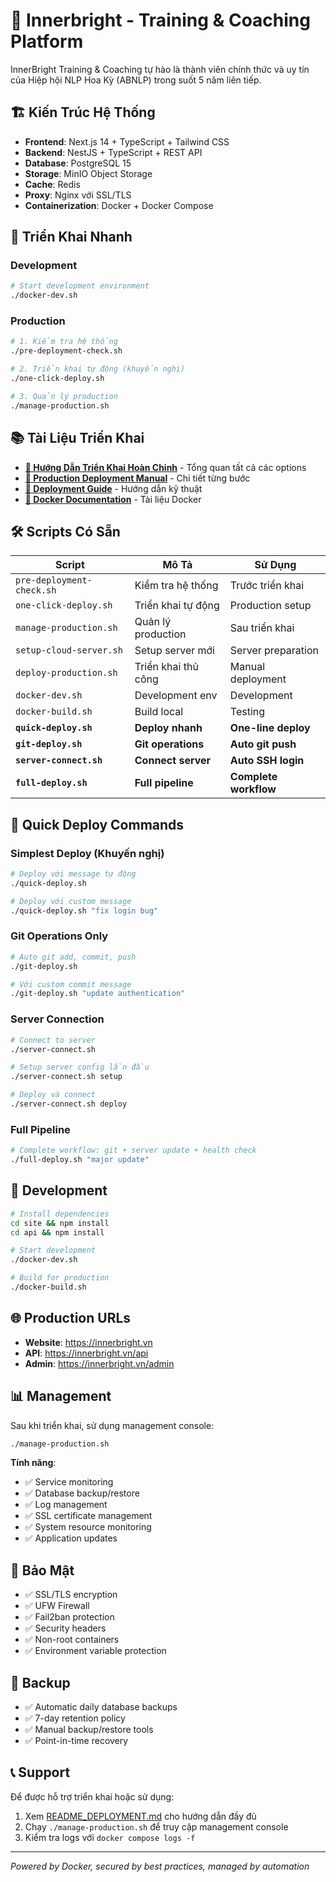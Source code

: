 # 🌟 Innerbright - Training & Coaching Platform

InnerBright Training & Coaching tự hào là thành viên chính thức và uy tín của Hiệp hội NLP Hoa Kỳ (ABNLP) trong suốt 5 năm liên tiếp.

## 🏗️ Kiến Trúc Hệ Thống

- **Frontend**: Next.js 14 + TypeScript + Tailwind CSS
- **Backend**: NestJS + TypeScript + REST API
- **Database**: PostgreSQL 15
- **Storage**: MinIO Object Storage
- **Cache**: Redis
- **Proxy**: Nginx với SSL/TLS
- **Containerization**: Docker + Docker Compose

## 🚀 Triển Khai Nhanh

### Development
```bash
# Start development environment
./docker-dev.sh
```

### Production
```bash
# 1. Kiểm tra hệ thống
./pre-deployment-check.sh

# 2. Triển khai tự động (khuyến nghị)
./one-click-deploy.sh

# 3. Quản lý production
./manage-production.sh
```

## 📚 Tài Liệu Triển Khai

- **[📖 Hướng Dẫn Triển Khai Hoàn Chỉnh](./README_DEPLOYMENT.md)** - Tổng quan tất cả các options
- **[📘 Production Deployment Manual](./PRODUCTION_DEPLOYMENT_MANUAL.md)** - Chi tiết từng bước 
- **[📙 Deployment Guide](./DEPLOYMENT_GUIDE.md)** - Hướng dẫn kỹ thuật
- **[🐳 Docker Documentation](./DOCKER.md)** - Tài liệu Docker

## 🛠️ Scripts Có Sẵn

| Script | Mô Tả | Sử Dụng |
|--------|-------|---------|
| `pre-deployment-check.sh` | Kiểm tra hệ thống | Trước triển khai |
| `one-click-deploy.sh` | Triển khai tự động | Production setup |
| `manage-production.sh` | Quản lý production | Sau triển khai |
| `setup-cloud-server.sh` | Setup server mới | Server preparation |
| `deploy-production.sh` | Triển khai thủ công | Manual deployment |
| `docker-dev.sh` | Development env | Development |
| `docker-build.sh` | Build local | Testing |
| **`quick-deploy.sh`** | **Deploy nhanh** | **One-line deploy** |
| **`git-deploy.sh`** | **Git operations** | **Auto git push** |
| **`server-connect.sh`** | **Connect server** | **Auto SSH login** |
| **`full-deploy.sh`** | **Full pipeline** | **Complete workflow** |

## 🚀 Quick Deploy Commands

### Simplest Deploy (Khuyến nghị)
```bash
# Deploy với message tự động
./quick-deploy.sh

# Deploy với custom message
./quick-deploy.sh "fix login bug"
```

### Git Operations Only
```bash
# Auto git add, commit, push
./git-deploy.sh

# Với custom commit message
./git-deploy.sh "update authentication"
```

### Server Connection
```bash
# Connect to server
./server-connect.sh

# Setup server config lần đầu
./server-connect.sh setup

# Deploy và connect
./server-connect.sh deploy
```

### Full Pipeline
```bash
# Complete workflow: git + server update + health check
./full-deploy.sh "major update"
```

## 🔧 Development

```bash
# Install dependencies
cd site && npm install
cd api && npm install

# Start development
./docker-dev.sh

# Build for production
./docker-build.sh
```

## 🌐 Production URLs

- **Website**: https://innerbright.vn
- **API**: https://innerbright.vn/api
- **Admin**: https://innerbright.vn/admin

## 📊 Management

Sau khi triển khai, sử dụng management console:

```bash
./manage-production.sh
```

**Tính năng**:
- ✅ Service monitoring
- ✅ Database backup/restore
- ✅ Log management
- ✅ SSL certificate management
- ✅ System resource monitoring
- ✅ Application updates

## 🔐 Bảo Mật

- ✅ SSL/TLS encryption
- ✅ UFW Firewall
- ✅ Fail2ban protection
- ✅ Security headers
- ✅ Non-root containers
- ✅ Environment variable protection

## 💾 Backup

- ✅ Automatic daily database backups
- ✅ 7-day retention policy
- ✅ Manual backup/restore tools
- ✅ Point-in-time recovery

## 📞 Support

Để được hỗ trợ triển khai hoặc sử dụng:

1. Xem [README_DEPLOYMENT.md](./README_DEPLOYMENT.md) cho hướng dẫn đầy đủ
2. Chạy `./manage-production.sh` để truy cập management console
3. Kiểm tra logs với `docker compose logs -f`

---

*Powered by Docker, secured by best practices, managed by automation*